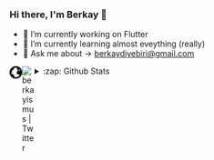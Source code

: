 ### Hi there, I'm Berkay 👋

- 🔭 I’m currently working on Flutter
- 🌱 I’m currently learning almost eveything (really)
- 💬 Ask me about -> berkaydiyebiri@gmail.com

[<img align="left" alt="berkayismus.site" width="22px" src="https://raw.githubusercontent.com/iconic/open-iconic/master/svg/globe.svg" />][website]
[<img align="left" alt="berkayismus | Twitter" width="22px" src="https://cdn.jsdelivr.net/npm/simple-icons@v3/icons/twitter.svg" />][twitter]

<details>
  <summary>:zap: Github Stats</summary>

  <img align="left" alt="berkayismus's Github Stats" src="https://github-readme-stats.codestackr.vercel.app/api?username=berkayismus&show_icons=true&hide_border=true" />

</details>


[website]: https://berkayismus.site
[twitter]: https://twitter.com/berkayismus
[youtube]: https://youtube.com/codeSTACKr

<!--
**berkayismus/berkayismus** is a ✨ _special_ ✨ repository because its `README.md` (this file) appears on your GitHub profile.




